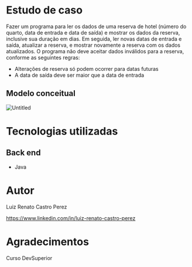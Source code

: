 # Estudo de caso
Fazer um programa para ler os dados de uma reserva de hotel (número do quarto, data
de entrada e data de saída) e mostrar os dados da reserva, inclusive sua duração em
dias. Em seguida, ler novas datas de entrada e saída, atualizar a reserva, e mostrar
novamente a reserva com os dados atualizados. O programa não deve aceitar dados
inválidos para a reserva, conforme as seguintes regras:
- Alterações de reserva só podem ocorrer para datas futuras
- A data de saída deve ser maior que a data de entrada

## Modelo conceitual
![Untitled](https://user-images.githubusercontent.com/120049410/225099551-7153f51f-dbfa-4839-9618-6156fb9a37dd.png)

# Tecnologias utilizadas
## Back end
- Java

# Autor

Luiz Renato Castro Perez

https://www.linkedin.com/in/luiz-renato-castro-perez

# Agradecimentos
Curso DevSuperior
